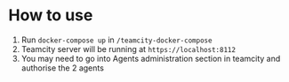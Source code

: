 # How to use

1. Run `docker-compose up` in `/teamcity-docker-compose`
2. Teamcity server will be running at `https://localhost:8112`
3. You may need to go into Agents administration section in teamcity and authorise the 2 agents
